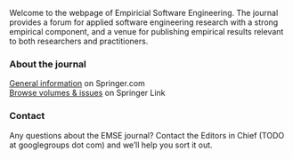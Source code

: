 Welcome to the webpage of Empiricial Software Engineering. The journal provides a forum for applied software engineering research with a strong empirical component, and a venue for publishing empirical results relevant to both researchers and practitioners.

### About the journal

[General information](https://www.springer.com/computer/swe/journal/10664) on Springer.com <br/>
[Browse volumes & issues](https://link.springer.com/journal/10664) on Springer Link


### Contact

Any questions about the EMSE journal? Contact the Editors in Chief (TODO at googlegroups dot com) and we’ll help you sort it out.
